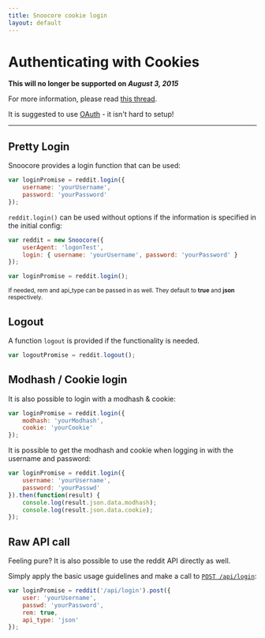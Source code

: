 ```yaml
---
title: Snoocore cookie login
layout: default
---
```


# Authenticating with Cookies

**This will no longer be supported on _August 3, 2015_**

For more information, please read [this thread](https://www.reddit.com/r/redditdev/comments/2ujhkr/important_api_licensing_terms_clarified/).

It is suggested to use [OAuth](oauth.html) - it isn't hard to setup!

- - -


## Pretty Login

Snoocore provides a login function that can be used:

```javascript
var loginPromise = reddit.login({
    username: 'yourUsername',
    password: 'yourPassword'
});
```

`reddit.login()` can be used without options if the information is specified in the initial config:

```javascript
var reddit = new Snoocore({
    userAgent: 'logonTest',
    login: { username: 'yourUsername', password: 'yourPassword' }
});

var loginPromise = reddit.login();
```

<sub>If needed, rem and api_type can be passed in as well. They default to **true** and **json** respectively.</sub>

## Logout

A function `logout` is provided if the functionality is needed.

```javascript
var logoutPromise = reddit.logout();
```

## Modhash / Cookie login

It is also possible to login with a modhash & cookie:

```javascript
var loginPromise = reddit.login({
    modhash: 'yourModhash',
    cookie: 'yourCookie'
});
```

It is possible to get the modhash and cookie when logging in with the username and password:

```javascript
var loginPromise = reddit.login({
    username: 'yourUsername',
    password: 'yourPasswd'
}).then(function(result) {
	console.log(result.json.data.modhash);
	console.log(result.json.data.cookie);
});
```

## Raw API call

Feeling pure? It is also possible to use the reddit API directly as well.

Simply apply the basic usage guidelines and make a call to [`POST /api/login`](http://www.reddit.com/dev/api#POST_api_login):

```javascript
var loginPromise = reddit('/api/login').post({
    user: 'yourUsername',
    passwd: 'yourPassword',
    rem: true,
    api_type: 'json'
});
```

